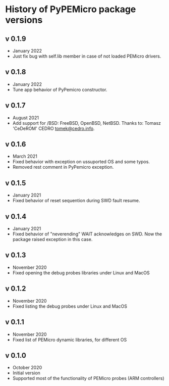 History of PyPEMicro package versions
=====================================

v 0.1.9
-------
 - January 2022
 - Just fix bug with self.lib member in case of not loaded PEMicro drivers.

v 0.1.8
-------
 - January 2022
 - Tune app behavior of PyPemicro constructor.

v 0.1.7
-------
 - August 2021
 - Add support for /BSD: FreeBSD, OpenBSD, NetBSD. Thanks to: Tomasz 'CeDeROM' CEDRO <tomek@cedro.info>.

v 0.1.6
-------
 - March 2021
 - Fixed behavior with exception on ussuported OS and some typos.
 - Removed rest comment in PyPemicro exception.

v 0.1.5
-------
 - January 2021
 - Fixed behavior of reset sequention during SWD fault resume.

v 0.1.4
-------
 - January 2021
 - Fixed behavior of "neverending" WAIT acknowledges on SWD. Now the package raised exception in this case.

v 0.1.3
-------
 - November 2020
 - Fixed opening the debug probes libraries under Linux and MacOS

v 0.1.2
-------
 - November 2020
 - Fixed listing the debug probes under Linux and MacOS

v 0.1.1
-------
 - November 2020
 - Fixed list of PEMicro dynamic libraries, for different OS

v 0.1.0
-------
 - October 2020
 - Initial version 
 - Supported most of the functionality of PEMicro probes (ARM controllers)
